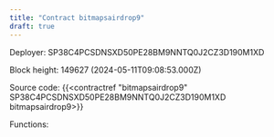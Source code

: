 ```yaml
---
title: "Contract bitmapsairdrop9"
draft: true
---
```

Deployer: SP38C4PCSDNSXD50PE28BM9NNTQ0J2CZ3D190M1XD


 



Block height: 149627 (2024-05-11T09:08:53.000Z)

Source code: {{<contractref "bitmapsairdrop9" SP38C4PCSDNSXD50PE28BM9NNTQ0J2CZ3D190M1XD bitmapsairdrop9>}}

Functions:


